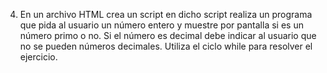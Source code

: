4. En un archivo HTML crea un script en dicho script realiza un programa que
pida al usuario un número entero y muestre por pantalla si es un número
primo o no. Si el número es decimal debe indicar al usuario que no se pueden
números decimales. Utiliza el ciclo while para resolver el ejercicio.
